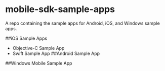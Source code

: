 # mobile-sdk-sample-apps
A repo containing the sample apps for Android, iOS, and Windows sample apps.

##iOS Sample Apps
* Objective-C Sample App
* Swift Sample App
##Android Sample App

##Windows Mobile Sample App
